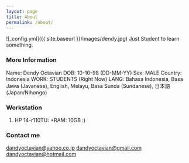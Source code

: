 ```yaml
---
layout: page
title: About
permalink: /about/
---
```


![_config.yml]({{ site.baseurl }}/images/dendy.jpg)
Just Student to learn something.

### More Information

Name: Dendy Octavian
DOB: 10-10-98 (DD-MM-YY)
Sex: MALE
Country: Indonesia
WORK: STUDENTS (Right Now)
LANG: Bahasa Indonesia, Basa Jawa (Javanese), English, Melayu, Basa Sunda (Sundanese), 日本語 (Japan/Nihongo)

### Workstation
1. HP 14-r110TU: +RAM: 10GB :)

### Contact me

[dandyoctavian@yahoo.co.jp](mailto:dandyoctavian@yahoo.co.jp)
[dandyoctavian@gmail.com](mailto:dandyoctavian@gmail.com)
[dandyoctavian@hotmail.com](mailto:dandyoctavian@hotmail.com)
